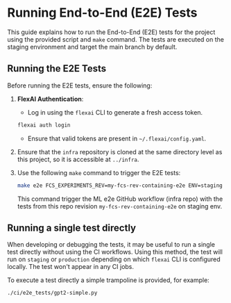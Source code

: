 # Running End-to-End (E2E) Tests

This guide explains how to run the End-to-End (E2E) tests for the project using the provided script and `make` command. The tests are executed on the staging environment and target the main branch by default.

## Running the E2E Tests

Before running the E2E tests, ensure the following:

1. **FlexAI Authentication**:
   - Log in using the `flexai` CLI to generate a fresh access token.

   ```bash
   flexai auth login
   ```

   - Ensure that valid tokens are present in `~/.flexai/config.yaml`.

1. Ensure that the `infra` repository is cloned at the same directory level as this project, so it is accessible at `../infra`.

1. Use the following `make` command to trigger the E2E tests:

   ```bash
   make e2e FCS_EXPERIMENTS_REV=my-fcs-rev-containing-e2e ENV=staging
   ```

   This command trigger the ML e2e GitHub workflow (infra repo) with the tests from this repo revision `my-fcs-rev-containing-e2e` on staging env.

## Running a single test directly

When developing or debugging the tests, it may be useful to run a single test directly without using the CI workflows.
Using this method, the test will run on `staging` or `production` depending on which `flexai` CLI is configured locally. The test won't appear in any CI jobs.

To execute a test directly a simple trampoline is provided, for example:

```bash
./ci/e2e_tests/gpt2-simple.py
```
